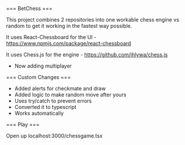 === BetChess ===

This project combines 2 repositories into one workable chess engine vs random to get it working in the fastest way possible.

It uses React-Chessboard for the UI - https://www.npmjs.com/package/react-chessboard

It uses Chess.js for the engine - https://github.com/jhlywa/chess.js

- Now adding multiplayer

=== Custom Changes === 

- Added alerts for checkmate and draw
- Added logic to make random move after yours
- Uses try/catch to prevent errors
- Converted it to typescript
- Works automatically

=== Play ===

Open up localhost:3000/chessgame.tsx
